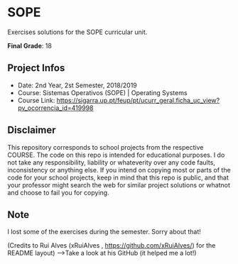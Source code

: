 # SOPE
Exercises solutions for the SOPE curricular unit.

**Final Grade**: 18

## Project Infos
* Date: 2nd Year, 2st Semester, 2018/2019
* Course: Sistemas Operativos (SOPE) | Operating Systems
* Course Link: https://sigarra.up.pt/feup/pt/ucurr_geral.ficha_uc_view?pv_ocorrencia_id=419998

## Disclaimer
This repository corresponds to school projects from the respective COURSE. The code on this repo is intended for educational purposes. I do not take any responsibility, liability or whateverity over any code faults, inconsistency or anything else. If you intend on copying most or parts of the code for your school projects, keep in mind that this repo is public, and that your professor might search the web for similar project solutions or whatnot and choose to fail you for copying.

## Note
I lost some of the exercises during the semester. Sorry about that!

(Credits to Rui Alves (xRuiAlves , https://github.com/xRuiAlves/) for the README layout) -->Take a look at his GitHub (it helped me a lot!)
